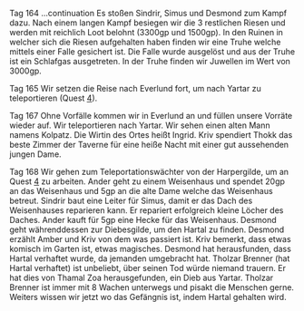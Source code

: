 Tag 164
...continuation
Es stoßen Sindrir, Simus und Desmond zum Kampf dazu. Nach einem langen Kampf besiegen wir die 3 restlichen Riesen und werden mit reichlich Loot belohnt (3300gp und 1500gp). In den Ruinen in welcher sich die Riesen aufgehalten haben finden wir eine Truhe welche mittels einer Falle gesichert ist. Die Falle wurde ausgelöst und aus der Truhe ist ein Schlafgas ausgetreten. In der Truhe finden wir Juwellen im Wert von 3000gp.

Tag 165
Wir setzen die Reise nach Everlund fort, um nach Yartar zu teleportieren (Quest [4](Quest%204.md)).

Tag 167
Ohne Vorfälle kommen wir in Everlund an und füllen unsere Vorräte wieder auf. Wir teleportieren nach Yartar. Wir sehen einen alten Mann namens Kolpatz. Die Wirtin des Ortes heißt Ingrid. Kriv spendiert Thokk das beste Zimmer der Taverne für eine heiße Nacht mit einer gut aussehenden jungen Dame.

Tag 168
Wir gehen zum Teleportationswächter von der Harpergilde, um an Quest [4](Quest%204.md) zu arbeiten. Ander geht zu einem Weisenhaus und spendet 20gp an das Weisenhaus und 5gp an die alte Dame welche das Weisenhaus betreut. Sindrir baut eine Leiter für Simus, damit er das Dach des Weisenhauses reparieren kann. Er repariert erfolgreich kleine Löcher des Daches. Ander kauft für 5gp eine Hecke für das Weisenhaus. Desmond geht währenddessen zur Diebesgilde, um den Hartal zu finden. Desmond erzählt Amber und Kriv von dem was passiert ist. Kriv bemerkt, dass etwas komisch im Garten ist, etwas magisches. Desmond hat herausfunden, dass Hartal verhaftet wurde, da jemanden umgebracht hat. Tholzar Brenner (hat Hartal verhaftet) ist unbeliebt, über seinen Tod würde niemand trauern. Er hat dies von Thamal Zoa herausgefunden, ein Dieb aus Yartar. Tholzar Brenner ist immer mit 8 Wachen unterwegs und pisakt die Menschen gerne. Weiters wissen wir jetzt wo das Gefängnis ist, indem Hartal gehalten wird.
